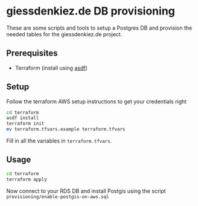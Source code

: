 # giessdenkiez.de DB provisioning

These are some scripts and tools to setup a Postgres DB and provision the needed tables for the giessdenkiez.de project.


## Prerequisites

- Terraform (install using [asdf](https://asdf-vm.com/#/))

## Setup

Follow the terraform AWS setup instructions to get your credentials right

```bash
cd terraform
asdf install
terraform init
mv terraform.tfvars.example terraform.tfvars
```
Fill in all the variables in `terraform.tfvars`.
## Usage

```bash
cd terraform
terraform apply
```

Now connect to your RDS DB and install Postgis using the script `provisioning/enable-postgis-on-aws.sql`
